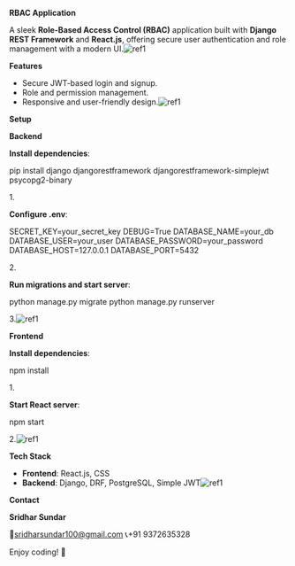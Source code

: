 ﻿**RBAC Application**

A sleek **Role-Based Access Control (RBAC)** application built with **Django REST Framework** and **React.js**, offering secure user authentication and role management with a modern UI.![ref1]

**Features**

- Secure JWT-based login and signup.
- Role and permission management.
- Responsive and user-friendly design.![ref1]

**Setup**

**Backend**

**Install dependencies**:

pip install django djangorestframework djangorestframework-simplejwt psycopg2-binary

1\.

**Configure .env**:

SECRET\_KEY=your\_secret\_key DEBUG=True DATABASE\_NAME=your\_db DATABASE\_USER=your\_user DATABASE\_PASSWORD=your\_password DATABASE\_HOST=127.0.0.1 DATABASE\_PORT=5432

2\.

**Run migrations and start server**:

python manage.py migrate python manage.py runserver

3\.![ref1]

**Frontend**

**Install dependencies**:

npm install

1\.

**Start React server**:

npm start

2\.![ref1]

**Tech Stack**

- **Frontend**: React.js, CSS
- **Backend**: Django, DRF, PostgreSQL, Simple JWT![ref1]

**Contact**

**Sridhar Sundar**

📧sridharsundar100@gmail.com 📞+91 9372635328

Enjoy coding! 🚀

[ref1]: Aspose.Words.85f6dcb6-8fc9-4e24-bebc-67a4fbb97f0d.001.png
